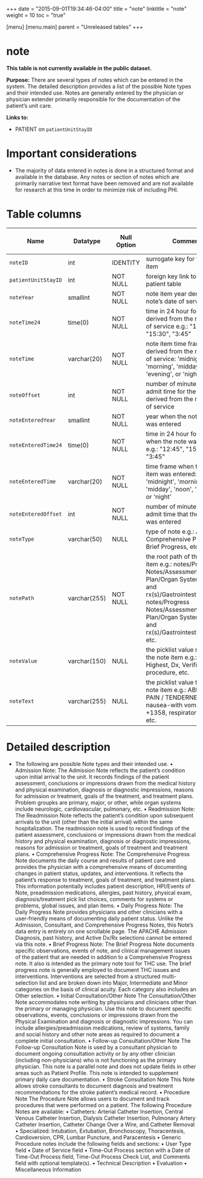 +++
date = "2015-09-01T19:34:46-04:00"
title = "note"
linktitle = "note"
weight = 10
toc = "true"

[menu]
  [menu.main]
    parent = "Unreleased tables"
+++

# note

**This table is not currently available in the public dataset.**

**Purpose:** There are several types of notes which can be entered in the system. The detailed description provides a list of the possible Note types and their intended use. Notes are generally entered by the physician or physician extender primarily responsible for the documentation of the patient’s unit care.


**Links to:**

* PATIENT on `patientUnitStayID`

 # Important considerations

* The majority of data entered in notes is done in a structured format and available in the database. Any notes or section of notes which are primarily narrative text format have been removed and are not available for research at this time in order to minimize risk of including PHI.

# Table columns

Name | Datatype | Null Option | Comment | Is Key | Stored Transformed Created
---- | ---- | ---- | ---- | ---- | ----
`noteID` | int | IDENTITY | surrogate key for the note item | PK | C
`patientUnitStayID` | int | NOT NULL | foreign key link to the patient table | FK | C
`noteYear` | smallint | NOT NULL | note item year derived from note’s date of service |  | T
`noteTime24` | time(0) | NOT NULL | time in 24 hour format derived from the note’s date of service e.g.: "12:45", "15:30", "3:45" |  | T
`noteTime` | varchar(20) | NOT NULL | note item time frame derived from the note’s date of service: 'midnight', 'morning', 'midday', 'noon', 'evening', or 'night' |  | T
`noteOffset` | int | NOT NULL | number of minutes from unit admit time for the note item, derived from the note’s date of service |  | C
`noteEnteredYear` | smallint | NOT NULL | year when the note item was entered |  | T
`noteEnteredTime24` | time(0) | NOT NULL | time in 24 hour format of when the note was entered e.g.: "12:45", "15:30", "3:45" |  | T
`noteEnteredTime` | varchar(20) | NOT NULL | time frame when the note item was entered: 'midnight', 'morning', 'midday', 'noon', 'evening', or 'night' |  | T
`noteEnteredOffset` | int | NOT NULL | number of minutes from unit admit time that the note item was entered |  | C
`noteType` | varchar(50) | NULL | type of note e.g.: Admission, Comprehensive Progress, Brief Progress, etc. |  | S
`notePath` | varchar(255) | NOT NULL | the root path of the note item e.g.: notes/Progress Notes/Assessment and Plan/Organ System dx(s) and rx(s)/Gastrointestinal/Dx/Dx, notes/Progress Notes/Assessment and Plan/Organ System dx(s) and rx(s)/Gastrointestinal/Dx/Dx, etc. |  | S
`noteValue` | varchar(150) | NULL | the picklist value name of the note item e.g.: HR Highest, Dx, Verified procedure, etc. |  | S
`noteText` | varchar(255) | NULL | the picklist value text of the note item e.g.: ABDOMINAL PAIN / TENDERNESS, nausea-with vomiting, +1358, respiratory arrest, etc. |  | S

# Detailed description

* The following are possible Note types and their intended use.
•         Admission Note: The Admission Note reflects the patient’s condition upon initial arrival to the unit. It records findings of the patient assessment, conclusions or impressions drawn from the medical history and physical examination, diagnosis or diagnostic impressions, reasons for admission or treatment, goals of the treatment, and treatment plans. Problem groupks are primary, major, or other, while organ systems include neurologic, cardiovascular, pulmonary, etc.
•         Readmission Note: The Readmission Note reflects the patient’s condition upon subsequent arrivals to the unit (other than the initial arrival) within the same hospitalization. The readmission note is used to record findings of the patient assessment, conclusions or impressions drawn from the medical history and physical examination, diagnosis or diagnostic impressions, reasons for admission or treatment, goals of treatment and treatment plans.
•         Comprehensive Progress Note: The Comprehensive Progress Note documents the daily course and results of patient care and provides the physician with a comprehensive means of documenting changes in patient status, updates, and interventions. It reflects the patient’s response to treatment, goals of treatment, and treatment plans.
This information potentially includes patient description, HPI/Events of Note, preadmission medications, allergies, past history, physical exam, diagnosis/treatment pick list choices, comments for systems or problems, global issues, and plan items.
•         Daily Progress Note: The Daily Progress Note provides physicians and other clinicians with a user-friendly means of documenting daily patient status. Unlike the Admission, Consultant, and Comprehensive Progress Notes, this Note’s data entry is entirely on one scrollable page. The APACHE Admission Diagnosis, past history, and Active Dx/Rx selections cannot be entered via this note.
•         Brief Progress Note: The Brief Progress Note documents specific observations, events of note, and clinical management issues of the patient that are needed in addition to a Comprehensive Progress note. It also is intended as the primary note tool for THC use. The brief progress note is generally employed to document THC issues and interventions. Interventions are selected from a structured multi-selection list and are broken down into Major, Intermediate and Minor categories on the basis of clinical acuity. Each category also includes an Other selection.
•         Initial Consultation/Other Note
The Consultation/Other Note accommodates note writing by physicians and clinicians other than the primary or managing physician. Use this note to document specific observations, events, conclusions or impressions drawn from the Physical Examination and diagnosis or diagnostic impressions. You can include allergies/preadmission medications, review of systems, family and social history and other note areas as required to document a complete initial consultation.
•         Follow-up Consultation/Other Note
The Follow-up Consultation Note is used by a consultant physician to document ongoing consultation activity or by any other clinician (including non-physicians) who is not functioning as the primary physician. This note is a parallel note and does not update fields in other areas such as Patient Profile. This note is intended to supplement primary daily care documentation.
•         Stroke Consultation Note
This Note allows stroke consultants to document diagnosis and treatment recommendations for the stroke patient’s medical record.
•         Procedure Note
The Procedure Note allows users to document and track procedures that were performed on a patient. The following Procedure Notes are available:
•         Catheters: Arterial Catheter Insertion, Central Venous Catheter Insertion, Dialysis Catheter Insertion, Pulmonary Artery Catheter Insertion, Catheter Change Over a Wire, and Catheter Removal
•         Specialized: Intubation, Extubation, Bronchoscopy, Thoracentesis, Cardioversion, CPR, Lumbar Puncture, and Paracentesis
•         Generic
Procedure notes include the following fields and sections:
•         User Type field
•         Date of Service field
•         Time-Out Process section with a Date of Time-Out Process field, Time-Out Process Check List, and Comments field with optional template(s).
•         Technical Description
•         Evaluation
•         Miscellaneous Information
